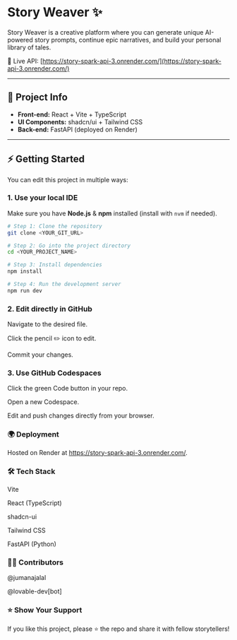 # Story Weaver ✨

Story Weaver is a creative platform where you can generate unique AI-powered story prompts, continue epic narratives, and build your personal library of tales.  

🚀 Live API: [https://story-spark-api-3.onrender.com/](https://story-spark-api-3.onrender.com/)  

---

## **📖 Project Info**

- **Front-end:** React + Vite + TypeScript  
- **UI Components:** shadcn/ui + Tailwind CSS  
- **Back-end:** FastAPI (deployed on Render)  

---

## **⚡ Getting Started**

You can edit this project in multiple ways:  

### **1. Use your local IDE**
Make sure you have **Node.js** & **npm** installed (install with `nvm` if needed).  

```bash
# Step 1: Clone the repository
git clone <YOUR_GIT_URL>

# Step 2: Go into the project directory
cd <YOUR_PROJECT_NAME>

# Step 3: Install dependencies
npm install

# Step 4: Run the development server
npm run dev
```

### **2. Edit directly in GitHub**

Navigate to the desired file.

Click the pencil ✏️ icon to edit.

Commit your changes.

### **3. Use GitHub Codespaces**

Click the green Code button in your repo.

Open a new Codespace.

Edit and push changes directly from your browser.

### **🌍 Deployment**

Hosted on Render at https://story-spark-api-3.onrender.com/.

### **🛠 Tech Stack**

Vite

React (TypeScript)

shadcn-ui

Tailwind CSS

FastAPI (Python)

### **👩‍💻 Contributors**

@jumanajalal

@lovable-dev[bot]

### **⭐ Show Your Support**

If you like this project, please ⭐ the repo and share it with fellow storytellers!
